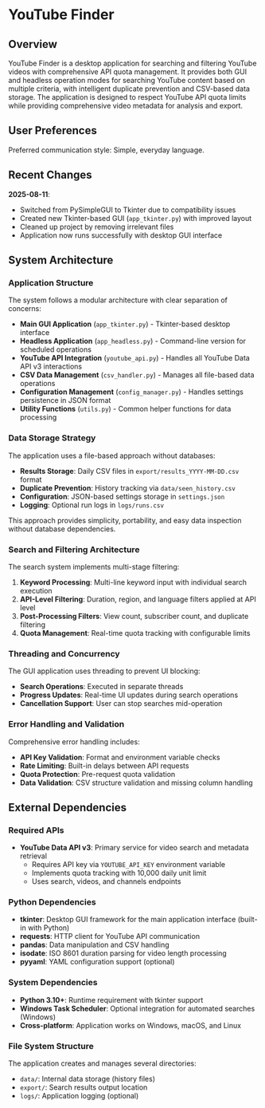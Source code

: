 # YouTube Finder

## Overview

YouTube Finder is a desktop application for searching and filtering YouTube videos with comprehensive API quota management. It provides both GUI and headless operation modes for searching YouTube content based on multiple criteria, with intelligent duplicate prevention and CSV-based data storage. The application is designed to respect YouTube API quota limits while providing comprehensive video metadata for analysis and export.

## User Preferences

Preferred communication style: Simple, everyday language.

## Recent Changes

**2025-08-11**: 
- Switched from PySimpleGUI to Tkinter due to compatibility issues
- Created new Tkinter-based GUI (`app_tkinter.py`) with improved layout
- Cleaned up project by removing irrelevant files
- Application now runs successfully with desktop GUI interface

## System Architecture

### Application Structure
The system follows a modular architecture with clear separation of concerns:

- **Main GUI Application** (`app_tkinter.py`) - Tkinter-based desktop interface
- **Headless Application** (`app_headless.py`) - Command-line version for scheduled operations  
- **YouTube API Integration** (`youtube_api.py`) - Handles all YouTube Data API v3 interactions
- **CSV Data Management** (`csv_handler.py`) - Manages all file-based data operations
- **Configuration Management** (`config_manager.py`) - Handles settings persistence in JSON format
- **Utility Functions** (`utils.py`) - Common helper functions for data processing

### Data Storage Strategy
The application uses a file-based approach without databases:

- **Results Storage**: Daily CSV files in `export/results_YYYY-MM-DD.csv` format
- **Duplicate Prevention**: History tracking via `data/seen_history.csv`
- **Configuration**: JSON-based settings storage in `settings.json`
- **Logging**: Optional run logs in `logs/runs.csv`

This approach provides simplicity, portability, and easy data inspection without database dependencies.

### Search and Filtering Architecture
The search system implements multi-stage filtering:

1. **Keyword Processing**: Multi-line keyword input with individual search execution
2. **API-Level Filtering**: Duration, region, and language filters applied at API level
3. **Post-Processing Filters**: View count, subscriber count, and duplicate filtering
4. **Quota Management**: Real-time quota tracking with configurable limits

### Threading and Concurrency
The GUI application uses threading to prevent UI blocking:

- **Search Operations**: Executed in separate threads
- **Progress Updates**: Real-time UI updates during search operations
- **Cancellation Support**: User can stop searches mid-operation

### Error Handling and Validation
Comprehensive error handling includes:

- **API Key Validation**: Format and environment variable checks
- **Rate Limiting**: Built-in delays between API requests
- **Quota Protection**: Pre-request quota validation
- **Data Validation**: CSV structure validation and missing column handling

## External Dependencies

### Required APIs
- **YouTube Data API v3**: Primary service for video search and metadata retrieval
  - Requires API key via `YOUTUBE_API_KEY` environment variable
  - Implements quota tracking with 10,000 daily unit limit
  - Uses search, videos, and channels endpoints

### Python Dependencies
- **tkinter**: Desktop GUI framework for the main application interface (built-in with Python)
- **requests**: HTTP client for YouTube API communication
- **pandas**: Data manipulation and CSV handling
- **isodate**: ISO 8601 duration parsing for video length processing
- **pyyaml**: YAML configuration support (optional)

### System Dependencies
- **Python 3.10+**: Runtime requirement with tkinter support
- **Windows Task Scheduler**: Optional integration for automated searches (Windows)
- **Cross-platform**: Application works on Windows, macOS, and Linux

### File System Structure
The application creates and manages several directories:
- `data/`: Internal data storage (history files)
- `export/`: Search results output location
- `logs/`: Application logging (optional)
